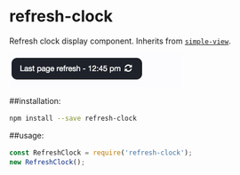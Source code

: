 # refresh-clock
Refresh clock display component. Inherits from [`simple-view`](https://www.npmjs.com/package/simple-view).

<img src='refreshclock.gif?raw=true' height="60px">

##installation:
```sh
npm install --save refresh-clock
```

##usage:
```js
const RefreshClock = require('refresh-clock');
new RefreshClock();
```
